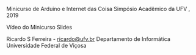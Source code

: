 Minicurso de Arduino e Internet das Coisa
Simpósio Acadêmico da UFV , 2019

Vídeo do Minicurso
Slides

Ricardo S Ferreira - ricardo@ufv.br
Departamento de Informática
Universidade Federal de Viçosa

